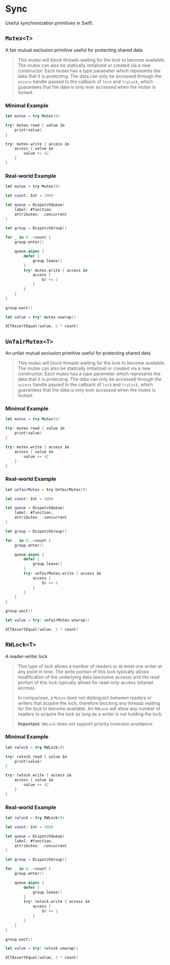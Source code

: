 # Sync

Useful synchronization primitives in Swift.

## `Mutex<T>`

A fair mutual exclusion primitive useful for protecting shared data

> This mutex will block threads waiting for the lock to become available.
> The mutex can also be statically initialized or created via a new
> constructor. Each mutex has a type parameter which represents the data
> that it is protecting. The data can only be accessed through the `access`
> handle passed to the callback of `lock` and `tryLock`, which guarantees
> that the data is only ever accessed when the mutex is locked.

### Minimal Example

```swift
let mutex = try Mutex(0)

try! mutex.read { value in 
    print(value)
}

try! mutex.write { access in
    access { value in
        value += 42
    }
}
```

### Real-world Example

```swift
let mutex = try Mutex(0)

let count: Int = 1000

let queue = DispatchQueue(
    label: #function,
    attributes: .concurrent
)

let group = DispatchGroup()

for _ in 0..<count {
    group.enter()

    queue.async {
        defer {
            group.leave()
        }
        try! mutex.write { access in
            access {
                $0 += 2
            }
        }
    }
}

group.wait()

let value = try! mutex.unwrap()

XCTAssertEqual(value, 2 * count)
```

## `UnfairMutex<T>`

An unfair mutual exclusion primitive useful for protecting shared data

> This mutex will block threads waiting for the lock to become available.
> The mutex can also be statically initialized or created via a new
> constructor. Each mutex has a type parameter which represents the data
> that it is protecting. The data can only be accessed through the `access`
> handle passed to the callback of `lock` and `tryLock`, which guarantees
> that the data is only ever accessed when the mutex is locked.

### Minimal Example

```swift
let mutex = try Mutex(0)

try! mutex.read { value in 
    print(value)
}

try! mutex.write { access in
    access { value in
        value += 42
    }
}
```

### Real-world Example

```swift
let unfairMutex = try UnfairMutex(0)

let count: Int = 1000

let queue = DispatchQueue(
    label: #function,
    attributes: .concurrent
)

let group = DispatchGroup()

for _ in 0..<count {
    group.enter()

    queue.async {
        defer {
            group.leave()
        }
        try! unfairMutex.write { access in
            access {
                $0 += 2
            }
        }
    }
}

group.wait()

let value = try! unfairMutex.unwrap()

XCTAssertEqual(value, 2 * count)
```

## `RWLock<T>`

A reader-writer lock

> This type of lock allows a number of readers or at most one writer
> at any point in time. The write portion of this lock typically allows
> modification of the underlying data (exclusive access) and the read
> portion of this lock typically allows for read-only access (shared access).
>
> In comparison, a `Mutex` does not distinguish between readers or writers
> that acquire the lock, therefore blocking any threads waiting for the
> lock to become available. An `RWLock` will allow any number of readers
> to acquire the lock as long as a writer is not holding the lock.
> 
> **Important**: `RWLock` does not support priority inversion avoidance.

### Minimal Example

```swift
let rwlock = try RWLock(0)

try! rwlock.read { value in 
    print(value)
}

try! rwlock.write { access in
    access { value in
        value += 42
    }
}
```

### Real-world Example

```swift
let rwlock = try RWLock(0)

let count: Int = 1000

let queue = DispatchQueue(
    label: #function,
    attributes: .concurrent
)

let group = DispatchGroup()

for _ in 0..<count {
    group.enter()

    queue.async {
        defer {
            group.leave()
        }
        try! rwlock.write { access in
            access {
                $0 += 2
            }
        }
    }
}

group.wait()

let value = try! rwlock.unwrap()

XCTAssertEqual(value, 2 * count)
```
